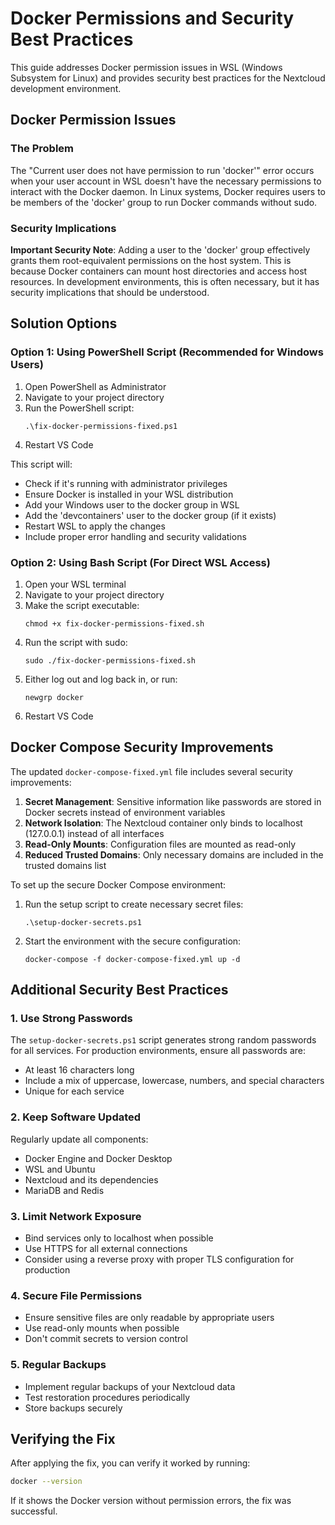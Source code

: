 # Docker Permissions and Security Best Practices

This guide addresses Docker permission issues in WSL (Windows Subsystem for Linux) and provides security best practices for the Nextcloud development environment.

## Docker Permission Issues

### The Problem

The "Current user does not have permission to run 'docker'" error occurs when your user account in WSL doesn't have the necessary permissions to interact with the Docker daemon. In Linux systems, Docker requires users to be members of the 'docker' group to run Docker commands without sudo.

### Security Implications

**Important Security Note**: Adding a user to the 'docker' group effectively grants them root-equivalent permissions on the host system. This is because Docker containers can mount host directories and access host resources. In development environments, this is often necessary, but it has security implications that should be understood.

## Solution Options

### Option 1: Using PowerShell Script (Recommended for Windows Users)

1. Open PowerShell as Administrator
2. Navigate to your project directory
3. Run the PowerShell script:
   ```
   .\fix-docker-permissions-fixed.ps1
   ```
4. Restart VS Code

This script will:

- Check if it's running with administrator privileges
- Ensure Docker is installed in your WSL distribution
- Add your Windows user to the docker group in WSL
- Add the 'devcontainers' user to the docker group (if it exists)
- Restart WSL to apply the changes
- Include proper error handling and security validations

### Option 2: Using Bash Script (For Direct WSL Access)

1. Open your WSL terminal
2. Navigate to your project directory
3. Make the script executable:
   ```
   chmod +x fix-docker-permissions-fixed.sh
   ```
4. Run the script with sudo:
   ```
   sudo ./fix-docker-permissions-fixed.sh
   ```
5. Either log out and log back in, or run:
   ```
   newgrp docker
   ```
6. Restart VS Code

## Docker Compose Security Improvements

The updated `docker-compose-fixed.yml` file includes several security improvements:

1. **Secret Management**: Sensitive information like passwords are stored in Docker secrets instead of environment variables
2. **Network Isolation**: The Nextcloud container only binds to localhost (127.0.0.1) instead of all interfaces
3. **Read-Only Mounts**: Configuration files are mounted as read-only
4. **Reduced Trusted Domains**: Only necessary domains are included in the trusted domains list

To set up the secure Docker Compose environment:

1. Run the setup script to create necessary secret files:
   ```
   .\setup-docker-secrets.ps1
   ```
2. Start the environment with the secure configuration:
   ```
   docker-compose -f docker-compose-fixed.yml up -d
   ```

## Additional Security Best Practices

### 1. Use Strong Passwords

The `setup-docker-secrets.ps1` script generates strong random passwords for all services. For production environments, ensure all passwords are:

- At least 16 characters long
- Include a mix of uppercase, lowercase, numbers, and special characters
- Unique for each service

### 2. Keep Software Updated

Regularly update all components:

- Docker Engine and Docker Desktop
- WSL and Ubuntu
- Nextcloud and its dependencies
- MariaDB and Redis

### 3. Limit Network Exposure

- Bind services only to localhost when possible
- Use HTTPS for all external connections
- Consider using a reverse proxy with proper TLS configuration for production

### 4. Secure File Permissions

- Ensure sensitive files are only readable by appropriate users
- Use read-only mounts when possible
- Don't commit secrets to version control

### 5. Regular Backups

- Implement regular backups of your Nextcloud data
- Test restoration procedures periodically
- Store backups securely

## Verifying the Fix

After applying the fix, you can verify it worked by running:

```bash
docker --version
```

If it shows the Docker version without permission errors, the fix was successful.
